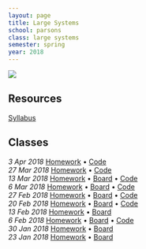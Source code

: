 ```yaml
---
layout: page
title: Large Systems
school: parsons
class: large systems
semester: spring
year: 2018
---
```


![](internet.gif)

## Resources

[Syllabus](PGTE_5566_A_NASSER_SP18.pdf)

## Classes
*3 Apr 2018* [Homework](week-10/homework) &bull;
             [Code](https://gist.github.com/nasser/112593601763a7edff8b5e229d41c595)  
*27 Mar 2018* [Homework](week-9/homework) &bull;
              [Code](https://github.com/nasser/large-systems-2018-midterm-demo)  
*13 Mar 2018* [Homework](week-8/homework) &bull;
              [Board](https://cdn.rawgit.com/nasser/beb22392f56b72073165f89793bac235/raw/electron.svg) &bull;
              [Code](https://gist.github.com/nasser/395510e906192f8ba27c078d7ed95f37)  
*6 Mar 2018* [Homework](week-7/homework) &bull;
             [Board](https://cdn.rawgit.com/nasser/35c3dc1d119db056cd3acc65aa5c7396/raw/local-networks.svg) &bull;
             [Code](https://gist.github.com/nasser/395510e906192f8ba27c078d7ed95f37)  
*27 Feb 2018* [Homework](week-6/homework) &bull;
              [Board](https://cdn.rawgit.com/nasser/de1af30c1be90998079a532a9238d3c3/raw/node-sockets.svg) &bull;
              [Code](https://gist.github.com/nasser/71fa7bee711278954ba37634ee79d3b6)  
*20 Feb 2018* [Homework](week-5/homework) &bull;
              [Board](https://cdn.rawgit.com/nasser/65c191d8eae2689a280f864cd67b1b0c/raw/javascript.svg) &bull;
              [Code](https://gist.github.com/nasser/2eee57270ba282c67158803f61bc8e34)  
*13 Feb 2018* [Homework](week-4/homework) &bull;
              [Board](https://cdn.rawgit.com/nasser/ad4b0038d366010beacedc263b75ab1b/raw/apis.svg)  
*6 Feb 2018* [Homework](week-3/homework) &bull;
             [Board](https://cdn.rawgit.com/nasser/a04c7479b733b6a4b107879d42419aaa/raw/serialization.svg) &bull;
             [Code](https://gist.github.com/nasser/5eba676b2e3bf23198009b3529524587)  
*30 Jan 2018* [Homework](week-2/homework) &bull;
              [Board](https://cdn.rawgit.com/nasser/0c33f9688064e6bf0959e3e1eed5e642/raw/internet.svg)  
*23 Jan 2018* [Homework](week-1/homework) &bull;
              [Board](https://cdn.rawgit.com/nasser/6451598807a7e7da13426b51a9840354/raw/large-systems-intro.svg)
